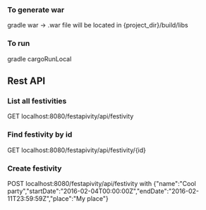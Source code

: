 ### To generate war
gradle war -> .war file will be located in {project_dir}/build/libs

### To run
gradle cargoRunLocal

## Rest API

### List all festivities
GET localhost:8080/festapivity/api/festivity

### Find festivity by id
GET localhost:8080/festapivity/api/festivity/{id}

### Create festivity
POST localhost:8080/festapivity/api/festivity with {"name":"Cool party","startDate":"2016-02-04T00:00:00Z","endDate":"2016-02-11T23:59:59Z","place":"My place"}
